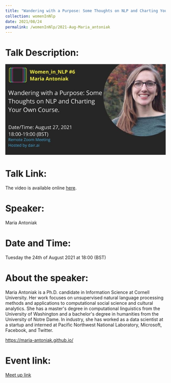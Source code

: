 ```yaml
---
title: "Wandering with a Purpose: Some Thoughts on NLP and Charting Your Own Course."
collection: womenInNlp
date: 2021/08/24
permalink: /womenInNlp/2021-Aug-Maria_antoniak
---
```

Talk Description:
=======
![alt text](/images/women_in_nlp/maria_antoniak.jpeg)

Talk Link:
==========
The video is available online <a href="https://www.youtube.com/watch?v=fZ_AZpz3BQI">here</a>.

Speaker:
========
Maria Antoniak

Date and Time:
==============
Tuesday the 24th of August 2021 at 18:00 (BST)

About the speaker:
==================
Maria Antoniak is a Ph.D. candidate in Information Science at Cornell University. Her work focuses on unsupervised natural language processing methods and applications to computational social science and cultural analytics. She has a master's degree in computational linguistics from the University of Washington and a bachelor's degree in humanities from the University of Notre Dame. In industry, she has worked as a data scientist at a startup and interned at Pacific Northwest National Laboratory, Microsoft, Facebook, and Twitter.

https://maria-antoniak.github.io/


Event link:
===========
<a href="https://www.meetup.com/dair-ai/events/280146126/">Meet up link</a>
